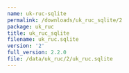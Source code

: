 ```yaml
---
name: uk-ruc-sqlite
permalink: /downloads/uk_ruc_sqlite/2
package: uk_ruc
title: uk_ruc_sqlite
filename: uk_ruc.sqlite
version: '2'
full_version: 2.2.0
file: /data/uk_ruc/2/uk_ruc.sqlite
---
```

